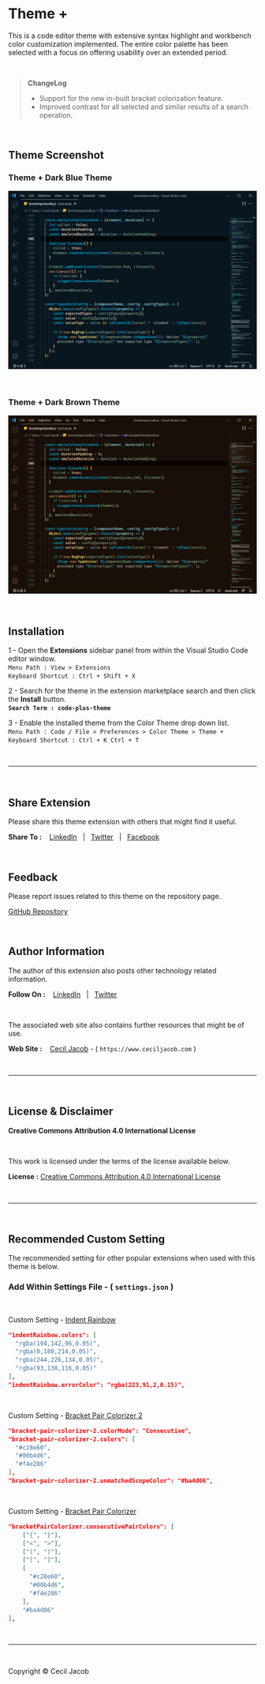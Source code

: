 # Theme +

This is a code editor theme with extensive syntax highlight and workbench color customization implemented. The entire color palette has been selected with a focus on offering usability over an extended period.

<br>

> __ChangeLog__
> - Support for the new in-built bracket colorization feature.
> - Improved contrast for all selected and similar results of a search operation.

<br>

## Theme Screenshot

### Theme + Dark Blue Theme

![Theme + Dark Blue Theme](https://github.com/ceciljacob/code-plus-theme/raw/HEAD/image/theme-dark-blue-theme-screenshot.png)

<br>

### Theme + Dark Brown Theme

![Theme + Dark Brown Theme](https://github.com/ceciljacob/code-plus-theme/raw/HEAD/image/theme-dark-brown-theme-screenshot.png)

<br>

## Installation

1 - Open the __Extensions__ sidebar panel from within the Visual Studio Code editor window.<br>
`Menu Path : View > Extensions`<br>
`Keyboard Shortcut : Ctrl + Shift + X`

2 - Search for the theme in the extension marketplace search and then click the __Install__ button.<br>
__`Search Term : code-plus-theme`__

3 - Enable the installed theme from the Color Theme drop down list.<br>
`Menu Path : Code / File > Preferences > Color Theme > Theme +`<br>
`Keyboard Shortcut : Ctrl + K Ctrl + T`

<br>
<hr>
<br>

## Share Extension

Please share this theme extension with others that might find it useful.<br>

__Share To :__ &nbsp;&nbsp; [LinkedIn](https://www.linkedin.com/shareArticle?mini=true&url=https://marketplace.visualstudio.com/items?itemname=ceciljacob.code-plus-theme) &nbsp;&nbsp;|&nbsp;&nbsp; [Twitter](https://twitter.com/intent/tweet?url=https://marketplace.visualstudio.com/items?itemname=ceciljacob.code-plus-theme) &nbsp;&nbsp;|&nbsp;&nbsp; [Facebook](https://www.facebook.com/sharer/sharer.php?u=https://marketplace.visualstudio.com/items?itemname=ceciljacob.code-plus-theme)

<br>

## Feedback

Please report issues related to this theme on the repository page.<br>

[GitHub Repository](https://github.com/ceciljacob/code-plus-theme/issues)

<br>

## Author Information

The author of this extension also posts other technology related information.<br>

__Follow On :__ &nbsp;&nbsp; [LinkedIn](https://www.linkedin.com/in/ceciljacob) &nbsp;&nbsp;|&nbsp;&nbsp; [Twitter](https://www.twitter.com/ceciljacob)

<br>

The associated web site also contains further resources that might be of use.<br>

__Web Site :__ &nbsp;&nbsp; [Cecil Jacob](https://www.ceciljacob.com) - ( `https://www.ceciljacob.com` )

<br>
<hr>
<br>

## License & Disclaimer

__Creative Commons Attribution 4.0 International License__

<br>

This work is licensed under the terms of the license available below.<br>

__License :__ [Creative Commons Attribution 4.0 International License](https://creativecommons.org/licenses/by/4.0/legalcode)

<br>
<hr>
<br>

## Recommended Custom Setting

The recommended setting for other popular extensions when used with this theme is below.<br>

### Add Within Settings File - ( `settings.json` )

<br>

Custom Setting - [Indent Rainbow](https://marketplace.visualstudio.com/items?itemName=oderwat.indentrainbow)

``` JSON
"indentRainbow.colors": [
  "rgba(194,142,96,0.05)",
  "rgba(0,180,214,0.05)",
  "rgba(244,226,134,0.05)",
  "rgba(93,138,116,0.05)"
],
"indentRainbow.errorColor": "rgba(223,91,2,0.15)",

```

<br>

Custom Setting - [Bracket Pair Colorizer 2](https://marketplace.visualstudio.com/items?itemName=coenraads.bracket-pair-colorizer-2)

``` JSON
"bracket-pair-colorizer-2.colorMode": "Consecutive",
"bracket-pair-colorizer-2.colors": [
  "#c28e60",
  "#00b4d6",
  "#f4e286"
],
"bracket-pair-colorizer-2.unmatchedScopeColor": "#ba4d06",

```

<br>

Custom Setting - [Bracket Pair Colorizer](https://marketplace.visualstudio.com/items?itemName=coenraads.bracket-pair-colorizer)

``` JSON
"bracketPairColorizer.consecutivePairColors": [
    ["{", "}"],
    ["<", ">"],
    ["(", ")"],
    ["[", "]"],
    [
      "#c28e60",
      "#00b4d6",
      "#f4e286"
    ],
    "#ba4d06"
],

```

<br>
<hr>
<br>

Copyright &copy; Cecil Jacob

<br>
